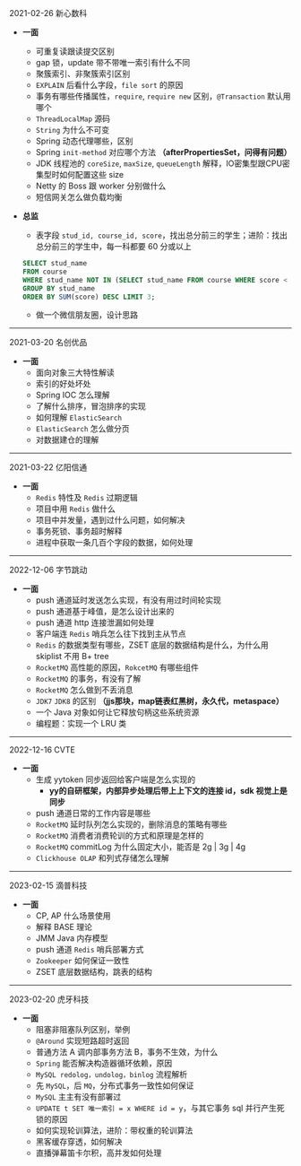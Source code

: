2021-02-26 新心数科

* **一面**
    - 可重复读跟读提交区别
    - gap 锁，update 带不带唯一索引有什么不同
    - 聚簇索引、非聚簇索引区别
    - `EXPLAIN` 后看什么字段，`file sort` 的原因
    - 事务有哪些传播属性，`require`, `require new` 区别，`@Transaction` 默认用哪个
    - `ThreadLocalMap` 源码
    - `String` 为什么不可变
    - Spring 动态代理哪些，区别
    - Spring `init-method` 对应哪个方法 **（afterPropertiesSet，问得有问题）**
    - JDK 线程池的 `coreSize`, `maxSize`, `queueLength` 解释，IO密集型跟CPU密集型时如何配置这些 size
    - Netty 的 Boss 跟 worker 分别做什么
    - 短信网关怎么做负载均衡

* **总监**
    - 表字段 `stud_id, course_id, score`，找出总分前三的学生；进阶：找出总分前三的学生中，每一科都要 60 分或以上
  ```sql
  SELECT stud_name
  FROM course
  WHERE stud_name NOT IN (SELECT stud_name FROM course WHERE score < 60)
  GROUP BY stud_name
  ORDER BY SUM(score) DESC LIMIT 3;
  ```
    - 做一个微信朋友圈，设计思路

***
2021-03-20 名创优品

* **一面**
    - 面向对象三大特性解读
    - 索引的好处坏处
    - Spring IOC 怎么理解
    - 了解什么排序，冒泡排序的实现
    - 如何理解 `ElasticSearch`
    - `ElasticSearch` 怎么做分页
    - 对数据建仓的理解

***
2021-03-22 亿阳信通

* **一面**
    - `Redis` 特性及 `Redis` 过期逻辑
    - 项目中用 `Redis` 做什么
    - 项目中并发量，遇到过什么问题，如何解决
    - 事务死锁、事务超时解释
    - 进程中获取一条几百个字段的数据，如何处理

***
2022-12-06 字节跳动

* **一面**
    - push 通道延时发送怎么实现，有没有用过时间轮实现
    - push 通道基于峰值，是怎么设计出来的
    - push 通道 http 连接泄漏如何处理
    - 客户端连 `Redis` 哨兵怎么往下找到主从节点
    - `Redis` 的数据类型有哪些，ZSET 底层的数据结构是什么，为什么用 skiplist 不用 B+ tree
    - `RocketMQ` 高性能的原因，`RokcetMQ` 有哪些组件
    - `RocketMQ` 的事务，有没有了解
    - `RocketMQ` 怎么做到不丢消息
    - `JDK7` `JDK8` 的区别 **（jjs那块，map链表红黑树，永久代，metaspace）**
    - 一个 Java 对象如何让它释放句柄这些系统资源
    - 编程题：实现一个 LRU 类

***
2022-12-16 CVTE

* **一面**
    - 生成 yytoken 同步返回给客户端是怎么实现的
        - **yy的自研框架，内部异步处理后带上上下文的连接 id，sdk 视觉上是同步**
    - push 通道日常的工作内容是哪些
    - `RocketMQ` 延时队列怎么实现的，删除消息的策略有哪些
    - `RocketMQ` 消费者消费轮训的方式和原理是怎样的
    - `RocketMQ` commitLog 为什么固定大小，能否是 2g | 3g | 4g
    - `Clickhouse OLAP` 和列式存储怎么理解

***
2023-02-15 滴普科技

* **一面**
    - CP, AP 什么场景使用
    - 解释 BASE 理论
    - JMM Java 内存模型
    - push 通道 `Redis` 哨兵部署方式
    - `Zookeeper` 如何保证一致性
    - ZSET 底层数据结构，跳表的结构

***
2023-02-20 虎牙科技

* **一面**
    - 阻塞非阻塞队列区别，举例
    - `@Around` 实现短路超时返回
    - 普通方法 A 调内部事务方法 B，事务不生效，为什么
    - `Spring` 能否解决构造器循环依赖，原因
    - `MySQL redolog，undolog，binlog` 流程解析
    - 先 `MySQL`，后 `MQ`，分布式事务一致性如何保证
    - `MySQL` 主主有没有部署过
    - ```UPDATE t SET 唯一索引 = x WHERE id = y```，与其它事务 sql 并行产生死锁的原因
    - 如何实现轮训算法，进阶：带权重的轮训算法
    - 黑客缓存穿透，如何解决
    - 直播弹幕笛卡尔积，高并发如何处理